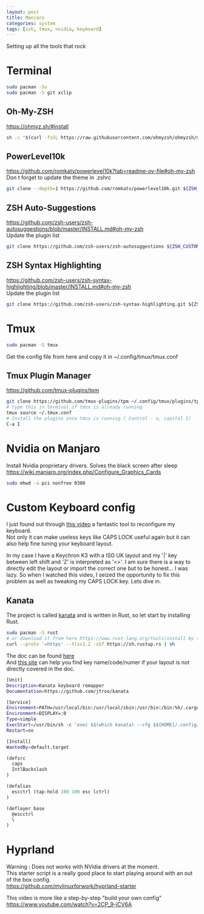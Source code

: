 ```yaml
---
layout: post
title: Manjaro
categories: system
tags: [zsh, tmux, nvidia, keyboard]
---
```


Setting up all the tools that rock

# Terminal
```bash
sudo pacman -Su
sudo pacman -S git xclip
```

## Oh-My-ZSH
https://ohmyz.sh/#install
```bash
sh -c "$(curl -fsSL https://raw.githubusercontent.com/ohmyzsh/ohmyzsh/master/tools/install.sh)"

```
## PowerLevel10k
https://github.com/romkatv/powerlevel10k?tab=readme-ov-file#oh-my-zsh  
Don t forget to update the theme in .zshrc
```bash
git clone --depth=1 https://github.com/romkatv/powerlevel10k.git ${ZSH_CUSTOM:-$HOME/.oh-my-zsh/custom}/themes/powerlevel10k
```
## ZSH Auto-Suggestions
https://github.com/zsh-users/zsh-autosuggestions/blob/master/INSTALL.md#oh-my-zsh  
Update the plugin list
```bash
git clone https://github.com/zsh-users/zsh-autosuggestions ${ZSH_CUSTOM:-~/.oh-my-zsh/custom}/plugins/zsh-autosuggestions
```
## ZSH Syntax Highlighting
https://github.com/zsh-users/zsh-syntax-highlighting/blob/master/INSTALL.md#oh-my-zsh  
Update the plugin list
```bash
git clone https://github.com/zsh-users/zsh-syntax-highlighting.git ${ZSH_CUSTOM:-~/.oh-my-zsh/custom}/plugins/zsh-syntax-highlighting
```

# Tmux
```bash
sudo pacman -S tmux
```
Get the config file from here and copy it in ~/.config/tmux/tmux.conf

## Tmux Plugin Manager
https://github.com/tmux-plugins/tpm

```bash
git clone https://github.com/tmux-plugins/tpm ~/.config/tmux/plugins/tpm
# type this in terminal if tmux is already running
tmux source ~/.tmux.conf
# Install the plugins once tmux is running ( Control - a, capital I)
C-a I
```

# Nvidia on Manjaro
Install Nvidia proprietary drivers.
Solves the black screen after sleep
https://wiki.manjaro.org/index.php/Configure_Graphics_Cards
```bash
sudo mhwd -a pci nonfree 0300
```
  
# Custom Keyboard config
I just found out through [this video](https://www.youtube.com/watch?v=XuQVbZ0wENE) a fantastic tool to reconfigure my keyboard.  
Not only it can make useless keys like CAPS LOCK useful again but it can also help fine tuning your keyboard layout.  

  
In my case I have a Keychron K3 with a ISO UK layout and my '\|' key between left shift and 'Z' is interpreted as '<>'. I am sure there is a way to directly edit the layout or import the correct one but to be honest... I was lazy. So when I watched this video, I seized the opportunity to fix this problem as well as tweaking my CAPS LOCK key. Lets dive in.

## Kanata
The project is called [kanata](https://github.com/jtroo/kanata) and is written in Rust, so let start by installing Rust.
```bash
sudo pacman -S rust
# or download it from here https://www.rust-lang.org/tools/install by typing
curl --proto '=https' --tlsv1.2 -sSf https://sh.rustup.rs | sh
```

The doc can be found [here](https://github.com/jtroo/kanata/blob/main/docs/config.adoc)  
And [this site](https://www.toptal.com/developers/keycode) can help you find key name/code/numer if your layout is not directly covered in the doc.
```bash
[Unit]
Description=Kanata keyboard remapper
Documentation=https://github.com/jtroo/kanata

[Service]
Environment=PATH=/usr/local/bin:/usr/local/sbin:/usr/bin:/bin:%h/.cargo/bin
Environment=DISPLAY=:0
Type=simple
ExecStart=/usr/bin/sh -c 'exec $$(which kanata) --cfg $${HOME}/.config/kanata/config.kbd'
Restart=no

[Install]
WantedBy=default.target
```
```lisp
(defsrc
  caps
  IntlBackslash
)

(defalias
  escctrl (tap-hold 100 100 esc lctrl)
)

(deflayer base
  @escctrl
  \
)
```


# Hyprland
Warning : Does not works with NVidia drivers at the moment.  
This starter script is a really good place to start playing around with an out of the box config.  
https://github.com/mylinuxforwork/hyprland-starter
  
This video is more like a step-by-step "build your own config"  
https://www.youtube.com/watch?v=2CP_9-jCV6A
